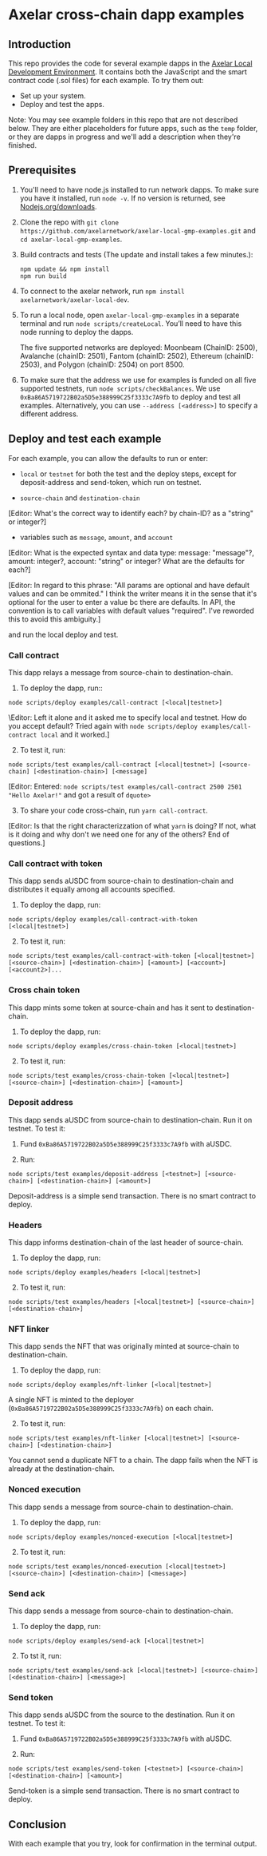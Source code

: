 # Axelar cross-chain dapp examples

## Introduction

This repo provides the code for several example dapps in the [Axelar Local Development Environment](https://github.com/axelarnetwork/axelar-local-dev). It contains both the JavaScript and the smart contract code (.sol files) for each example. To try them out:

- Set up your system.
- Deploy and test the apps.

Note: You may see example folders in this repo that are not described below. They are either placeholders for future apps, such as the `temp` folder, or they are dapps in progress and we'll add a description when they're finished.

## Prerequisites

1. You'll need to have node.js installed to run network dapps. To make sure you have it installed, run `node -v`. If no version is returned, see [Nodejs.org/downloads](https://nodejs.org/en/download/).

2. Clone the repo with `git clone https://github.com/axelarnetwork/axelar-local-gmp-examples.git` and `cd axelar-local-gmp-examples`.

3. Build contracts and tests (The update and install takes a few minutes.):
   ```
   npm update && npm install
   npm run build
   ```

3. To connect to the axelar network, run `npm install axelarnetwork/axelar-local-dev`.

4. To run a local node, open `axelar-local-gmp-examples` in a separate terminal and run `node scripts/createLocal`. You’ll need to have this node running to deploy the dapps.

   The five supported networks are deployed: Moonbeam (ChainID: 2500), Avalanche (chainID: 2501), Fantom (chainID: 2502), Ethereum (chainID: 2503), and Polygon (chainID: 2504) on port 8500.

5. To make sure that the address we use for examples is funded on all five supported testnets, run `node scripts/checkBalances`. We use `0xBa86A5719722B02a5D5e388999C25f3333c7A9fb` to deploy and test all examples. Alternatively, you can use `--address [<address>]` to specify a different address.

## Deploy and test each example

For each example, you can allow the defaults to run or enter:

- `local` or `testnet` for both the test and the deploy steps, except for deposit-address and send-token, which run on testnet.

- `source-chain` and `destination-chain`

\[Editor: What's the correct way to identify each? by chain-ID? as a "string" or integer?]

- variables such as `message`, `amount`, and `account`

\[Editor: What is the expected syntax and data type: message: "message"?, amount: integer?, account: "string" or integer? What are the defaults for each?]

\[Editor: In regard to this phrase: "All params are optional and have default values and can be ommited." I think the writer means it in the sense that it's optional for the user to enter a value bc there are defaults. In API, the convention is to call variables with default values "required". I've reworded this to avoid this ambiguity.]

and run the local deploy and test.

### Call contract

This dapp relays a message from source-chain to destination-chain.

1. To deploy the dapp, run::

`node scripts/deploy examples/call-contract [<local|testnet>]`

\Editor: Left it alone and it asked me to specify local and testnet. How do you accept default? Tried again with `node scripts/deploy examples/call-contract local` and it worked.]

2. To test it, run:

`node scripts/test examples/call-contract [<local|testnet>] [<source-chain] [<destination-chain>] [<message]`

\[Editor: Entered: `node scripts/test examples/call-contract 2500 2501 "Hello Axelar!"` and got a result of `dquote>`

3. To share your code cross-chain, run `yarn call-contract`.

\[Editor: Is that the right characterizzation of what `yarn` is doing? If not, what is it doing and why don't we need one for any of the others? End of questions.]

### Call contract with token

This dapp sends aUSDC from source-chain to destination-chain and distributes it equally among all accounts specified.

1. To deploy the dapp, run:

`node scripts/deploy examples/call-contract-with-token [<local|testnet>]`

2. To test it, run:

`node scripts/test examples/call-contract-with-token [<local|testnet>] [<source-chain>] [<destination-chain>] [<amount>] [<account>] [<account2>]...`

### Cross chain token

This dapp mints some token at source-chain and has it sent to destination-chain.

1. To deploy the dapp, run:

`node scripts/deploy examples/cross-chain-token [<local|testnet>]`

2. To test it, run:

`node scripts/test examples/cross-chain-token [<local|testnet>] [<source-chain>] [<destination-chain>] [<amount>]`

### Deposit address

This dapp sends aUSDC from source-chain to destination-chain. Run it on testnet. To test it:

1. Fund `0xBa86A5719722B02a5D5e388999C25f3333c7A9fb` with aUSDC.

2. Run:

`node scripts/test examples/deposit-address [<testnet>] [<source-chain>] [<destination-chain>] [<amount>]`

Deposit-address is a simple send transaction. There is no smart contract to deploy.

### Headers

This dapp informs destination-chain of the last header of source-chain.

1. To deploy the dapp, run:

`node scripts/deploy examples/headers [<local|testnet>]`

2. To test it, run:

`node scripts/test examples/headers [<local|testnet>] [<source-chain>] [<destination-chain>]`

### NFT linker

This dapp sends the NFT that was originally minted at source-chain to destination-chain.

1. To deploy the dapp, run:

`node scripts/deploy examples/nft-linker [<local|testnet>]`

A single NFT is minted to the deployer (`0xBa86A5719722B02a5D5e388999C25f3333c7A9fb`) on each chain.

2. To test it, run:

`node scripts/test examples/nft-linker [<local|testnet>] [<source-chain>] [<destination-chain>]`

You cannot send a duplicate NFT to a chain. The dapp fails when the NFT is already at the destination-chain.

### Nonced execution

This dapp sends a message from source-chain to destination-chain.

1. To deploy the dapp, run:

`node scripts/deploy examples/nonced-execution [<local|testnet>]`

2. To test it, run:

`node scripts/test examples/nonced-execution [<local|testnet>] [<source-chain>] [<destination-chain>] [<message>]`

### Send ack

This dapp sends a message from source-chain to destination-chain.

1. To deploy the dapp, run:

`node scripts/deploy examples/send-ack [<local|testnet>]`

2. To tst it, run:

`node scripts/test examples/send-ack [<local|testnet>] [<source-chain>] [<destination-chain>] [<message>]`

### Send token

This dapp sends aUSDC from the source to the destination. Run it on testnet. To test it:

1. Fund `0xBa86A5719722B02a5D5e388999C25f3333c7A9fb` with aUSDC.

2. Run:

`node scripts/test examples/send-token [<testnet>] [<source-chain>] [<destination-chain>] [<amount>]`

Send-token is a simple send transaction. There is no smart contract to deploy.

## Conclusion

With each example that you try, look for confirmation in the terminal output.
